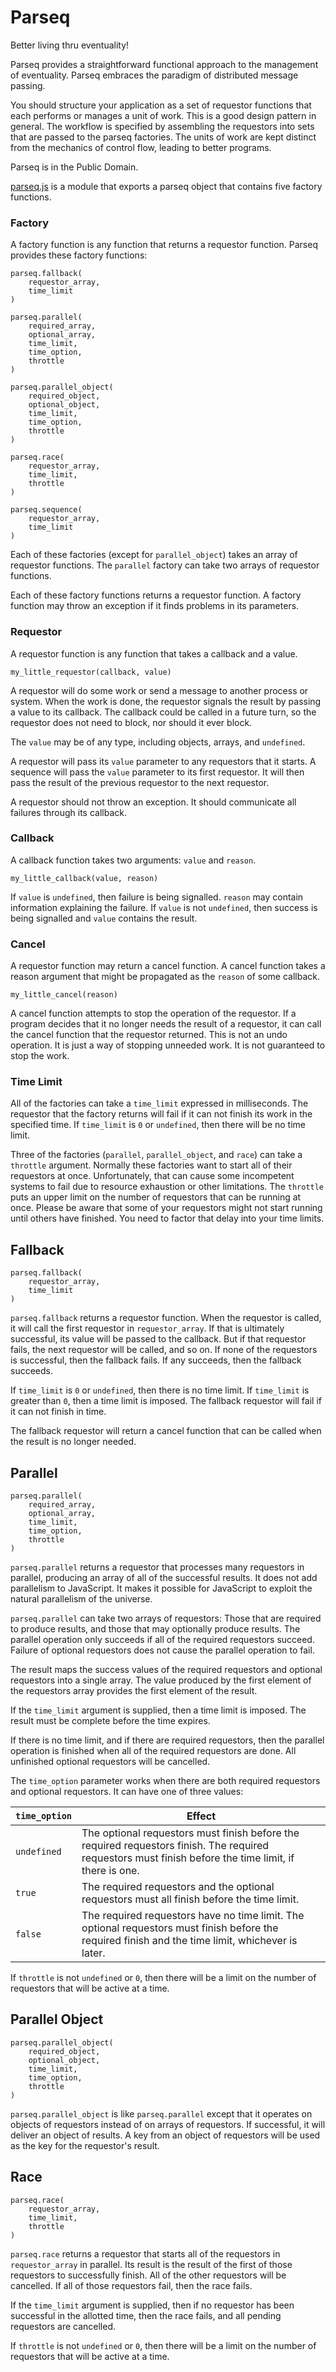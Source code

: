 
# Parseq

Better living thru eventuality!

Parseq provides a straightforward functional approach to the management of eventuality. Parseq embraces the paradigm of distributed message passing.

You should structure your application as a set of requestor functions that each performs or manages a unit of work. This is a good design pattern in general. The workflow is specified by assembling the requestors into sets that are passed to the parseq factories. The units of work are kept distinct from the mechanics of control flow, leading to better programs.

Parseq is in the Public Domain.

[parseq.js](https://github.com/douglascrockford/parseq/blob/master/parseq.js) is a module that exports a parseq object that contains five factory functions.

### Factory

A factory function is any function that returns a requestor function. Parseq provides these factory functions:

    parseq.fallback(
        requestor_array,
        time_limit
    )

    parseq.parallel(
        required_array,
        optional_array,
        time_limit,
        time_option,
        throttle
    )

    parseq.parallel_object(
        required_object,
        optional_object,
        time_limit,
        time_option,
        throttle
    )

    parseq.race(
        requestor_array,
        time_limit,
        throttle
    )

    parseq.sequence(
        requestor_array,
        time_limit
    )

Each of these factories (except for `parallel_object`) takes an array of requestor functions. The `parallel` factory can take two arrays of requestor functions.

Each of these factory functions returns a requestor function. A factory function may throw an exception if it finds problems in its parameters.

### Requestor

A requestor function is any function that takes a callback and a value.

    my_little_requestor(callback, value)

A requestor will do some work or send a message to another process or system. When the work is done, the requestor signals the result by passing a value to its callback. The callback could be called in a future turn, so the requestor does not need to block, nor should it ever block.

The `value` may be of any type, including objects, arrays, and `undefined`.

A requestor will pass its `value` parameter to any requestors that it starts. A sequence will pass the `value` parameter to its first requestor. It will then pass the result of the previous requestor to the next requestor.

A requestor should not throw an exception. It should communicate all failures through its callback.

### Callback

A callback function takes two arguments: `value` and `reason`.

    my_little_callback(value, reason)

If `value` is `undefined`, then failure is being signalled. `reason` may contain information explaining the failure. If `value` is not `undefined`, then success is being signalled and `value` contains the result.

### Cancel

A requestor function may return a cancel function. A cancel function takes a reason argument that might be propagated as the `reason` of some callback.

    my_little_cancel(reason)

A cancel function attempts to stop the operation of the requestor. If a program decides that it no longer needs the result of a requestor, it can call the cancel function that the requestor returned. This is not an undo operation. It is just a way of stopping unneeded work. It is not guaranteed to stop the work.

### Time Limit

All of the factories can take a `time_limit` expressed in milliseconds. The requestor that the factory returns will fail if it can not finish its work in the specified time. If `time_limit` is `0` or `undefined`, then there will be no time limit.

Three of the factories (`parallel`, `parallel_object`, and `race`) can take a `throttle` argument. Normally these factories want to start all of their requestors at once. Unfortunately, that can cause some incompetent systems to fail due to resource exhaustion or other limitations. The `throttle` puts an upper limit on the number of requestors that can be running at once. Please be aware that some of your requestors might not start running until others have finished. You need to factor that delay into your time limits.


## Fallback

    parseq.fallback(
        requestor_array,
        time_limit
    )

`parseq.fallback` returns a requestor function. When the requestor is called, it will call the first requestor in `requestor_array`. If that is ultimately successful, its value will be passed to the callback. But if that requestor fails, the next requestor will be called, and so on. If none of the requestors is successful, then the fallback fails. If any succeeds, then the fallback succeeds.

If `time_limit` is `0` or `undefined`, then there is no time limit. If `time_limit` is greater than `0`, then a time limit is imposed. The fallback requestor will fail if it can not finish in time.

The fallback requestor will return a cancel function that can be called when the result is no longer needed.

## Parallel

    parseq.parallel(
        required_array,
        optional_array,
        time_limit,
        time_option,
        throttle
    )

`parseq.parallel` returns a requestor that processes many requestors in parallel, producing an array of all of the successful results. It does not add parallelism to JavaScript. It makes it possible for JavaScript to exploit the natural parallelism of the universe.

`parseq.parallel` can take two arrays of requestors: Those that are required to produce results, and those that may optionally produce results. The parallel operation only succeeds if all of the required requestors succeed. Failure of optional requestors does not cause the parallel operation to fail.

The result maps the success values of the required requestors and optional requestors into a single array. The value produced by the first element of the requestors array provides the first element of the result.

If the `time_limit` argument is supplied, then a time limit is imposed. The result must be complete before the time expires.

If there is no time limit, and if there are required requestors, then the parallel operation is finished when all of the required requestors are done. All unfinished optional requestors will be cancelled.

The `time_option` parameter works when there are both required requestors and optional requestors.  It can have one of three values:

|`time_option` | Effect
-------- | ------
|`undefined` | The optional requestors must finish before the required requestors finish. The required requestors must finish before the time limit, if there is one.
|`true` | The required requestors and the optional requestors must all finish before the time limit.
|`false` | The required requestors have no time limit. The optional requestors must finish before the required finish and the time limit, whichever is later.

If `throttle` is not `undefined` or `0`, then there will be a limit on the number of requestors that will be active at a time.

## Parallel Object

    parseq.parallel_object(
        required_object,
        optional_object,
        time_limit,
        time_option,
        throttle
    )

`parseq.parallel_object` is like `parseq.parallel` except that it operates on objects of requestors instead of on arrays of requestors. If successful, it will deliver an object of results. A key from an object of requestors will be used as the key for the requestor's result.

## Race

    parseq.race(
        requestor_array,
        time_limit,
        throttle
    )

`parseq.race` returns a requestor that starts all of the requestors in `requestor_array` in parallel. Its result is the result of the first of those requestors to successfully finish. All of the other requestors will be cancelled. If all of those requestors fail, then the race fails.

If the `time_limit` argument is supplied, then if no requestor has been successful in the allotted time, then the race fails, and all pending requestors are cancelled.

If `throttle` is not `undefined` or `0`, then there will be a limit on the number of requestors that will be active at a time.
